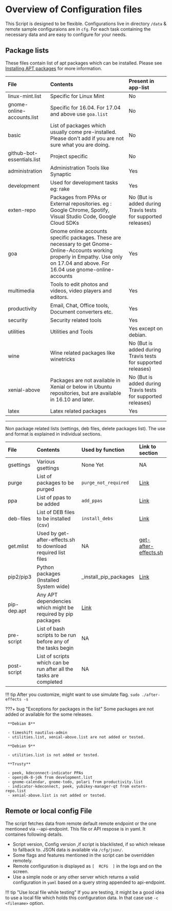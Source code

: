 # Overview of Configuration files

This Script is designed to be flexible. Configurations live in directory `/data` & remote sample configuraions are in `cfg`. For each task containing the necessary data and are easy to configure for your needs.

## Package lists

These files contain list of apt packages which can be installed. Please see [Installing APT packages](tasks/apt) for more information.

| File | Contents | Present in app-list |
|:-----|:---------|:--------|
| linux-mint.list | Specific for Linux Mint | No |
| gnome-online-accounts.list | Specific for 16.04. For 17.04 and above use `goa.list` | No |
| basic | List of packages which usually come pre-installed. Please don't add if you are not sure what you are doing. | No |
| github-bot-essentials.list | Project specific | No |
| administration | Administration Tools like Synaptic | Yes |
| development | Used for development tasks eg: rake | Yes |
| exten-repo | Packages from PPAs or External repositories. eg : Google Chrome, Spotify, Visual Studio Code, Google Cloud SDKs | No (But is added during Travis tests for supported releases) |
| goa | Gnome online accounts specific packages. These are necessary to get Gnome-Online-Accounts working properly in Empathy. Use only on 17.04 and above. For 16.04 use gnome-online-accounts | Yes |
| multimedia | Tools to edit photos and videos, video players and editors. | Yes |
| productivity | Email, Chat, Office tools, Document converters etc. | Yes |
| security | Security related tools | Yes |
| utilities | Utilities and Tools | Yes except on debian. |
| wine | Wine related packages like winetricks | No (But is added during Travis tests for supported releases)|
| xenial-above | Packages are not available in Xenial or below in Ubuntu repositories, but are available in 16.10 and later. | No (But is added during Travis tests for supported releases) |
| latex | Latex related packages | Yes |

---
Non package related lists (settings, deb files, delete packages list). The use and format is explained in individual sections.

| File | Contents | Used by function | Link to section |
|:-----|:---------|:-----------------|:----------------|
| gsettings | Various gsettings | None Yet | NA |
| purge | List of packages to be purged | `purge_not_required` | [Link](tasks/#purge-unwanted-packages) |
| ppa | List of ppas to be added | `add_ppas` | [Link](tasks/#add-personal-package-archives-ppa) |
| deb-files | List of DEB files to be installed (csv) | `install_debs` | [Link](tasks/#install-debian-package-package-archives-deb-files) |
| get.mlist | Used by get-after-effects.sh to download required list files | NA | [get-after-effects.sh](https://github.com/tprasadtp/ubuntu-post-install/blob/master/get-after-effects.sh) | --- |
|pip2/pip3| Python packages (Installed System wide) | _install_pip_packages | [Link](tasks/#install-python-packages-via-pip)
|pip-dep.apt | Any APT dependencies which might be required by pip packages | [Link](tasks/#install-python-packages-via-pip) |
|pre-script | List of bash scripts to be run before any of the tasks begin | NA |
|post-script | List of scripts which can be run after all the tasks are completed | NA |

!!! tip
    After you customize, might want to use simulate flag. `sudo ./after-effects -s`

???+ bug "Exceptions for packages in the list"
     Some packages are not added or available for the some releases.

     **Debian 8**

     - timeshift nautilus-admin
     - utilities.list, xenial-above.list are not added or tested.

     **Debian 9**

     - utilities.list is not added or tested.

     **Trusty**

     - peek, kdeconnect-indicator PPAs
     - openjdk-8-jdk from development.list
     - gnome-calendar, gnome-todo, polari from productivity.list
     - indicator-kdeconnect, peek, yubikey-manager-qt from extern-repo.list
     - xenial-above.list is not added or tested.

## Remote or local config File

The script fetches data from remote default remote endpoint or the one mentioned via --api-endpoint. This file or API respose is in yaml. It containes following details.

- Script version, Config version ,if script is blacklisted, if so which release to fallback to. JSON data is available via `/cfg/json/`.
- Some flags and features mentioned in the script can be overridden remotely.
- Remote configuration is displayed as `[  RCFG  ]` in the logs and on the screen.
- Use a simple node or any other server which returns a valid configuration in `yaml` based on a query string appended to api-endpoint.

!!! tip "Use local file while testing"
    If you are testing, it might be a good idea to use a local file which holds this configuration data. In that  case use `-c <filename>` option.
